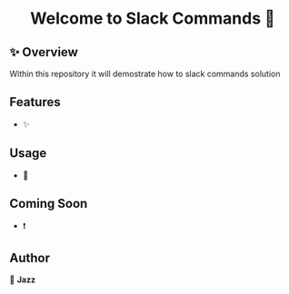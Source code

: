 <h1 align="center">Welcome to Slack Commands 👋</h1>

## ✨ Overview

Within this repository it will demostrate how to slack commands solution

## Features

- ✨ 

## Usage

- 🚀 

## Coming Soon
- ❗️ 

## Author

👤 **Jazz**